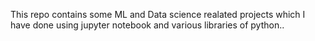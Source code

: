 This repo contains some ML and Data science realated projects which I have done using jupyter notebook and various libraries of python..
